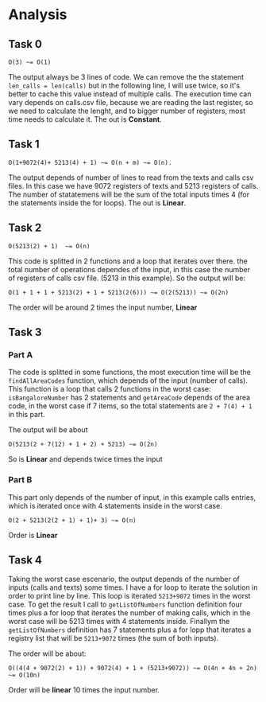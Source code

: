 # Analysis

## Task 0
```
O(3) ~= O(1)
```
The output always be 3 lines of code. We can remove the
the statement `len_calls = len(calls)` but in the following line, I will use twice, so it's better to cache this value instead of multiple calls.
The execution time can vary depends on calls.csv file, because we are reading the last register, so we need to calculate the lenght, and to bigger number of registers, most time needs to calculate it.
The out is **Constant**.

## Task 1
```
O(1+9072(4)+ 5213(4) + 1) ~= O(n + m) ~= O(n).
```
The output depends of number of lines to read from the texts and calls csv files. In this case we have 9072 registers of texts and 5213 registers of calls. The number of statatemens will be the sum of the total inputs times 4 (for the statements inside the for loops).
The out is **Linear**.
  
## Task 2
```
O(5213(2) + 1)  ~= O(n)
```

This code is splitted in 2 functions and a loop that iterates over there.
the total number of operations dependes of the input, in this case the number of registers of calls csv file. (5213 in this example).
So the output will be:
```
O(1 + 1 + 1 + 5213(2) + 1 + 5213(2(6))) ~= O(2(5213)) ~= O(2n)
```
The order will be around 2 times the input number, **Linear**

## Task 3
### Part A
    
The code is splitted in some functions, the most execution time will be the `findAllAreaCodes` function, which depends of the input (number of calls). This function is a loop that calls 2 functions in the worst case: `isBangaloreNumber` has 2 statements and `getAreaCode` depends of the area code, in the worst case if 7 items, so the total statements are 
`2 + 7(4) + 1` in this part.

The output will be about 
```
O(5213(2 + 7(12) + 1 + 2) + 5213) ~= O(2n)
```
So is **Linear** and depends twice times the input 
  
### Part B
This part only depends of the number of input, in this example calls entries, which is iterated once with 4 statements inside in the worst case.
```
O(2 + 5213(2(2 + 1) + 1)+ 3) ~= O(n)
```
Order is **Linear**

## Task 4
Taking the worst case escenario, the output depends of the number of inputs (calls and texts) some times.
I have a for loop to iterate the solution in order to print line by line. This loop is iterated `5213+9072` times in the worst case.
To get the result I call to `getListOfNumbers` function definition four times plus a for loop that iterates the number of making calls, which in the worst case will be 5213 times with 4 statements inside.
Finallym the `getListOfNumbers` definition has 7 statements plus a for lopp that iterates a registry list that will be `5213+9072` times (the sum of both inputs).

The order will be about:
```
O((4(4 + 9072(2) + 1)) + 9072(4) + 1 + (5213+9072)) ~= O(4n + 4n + 2n) ~= O(10n)
```
Order will be **linear** 10 times the input number.
